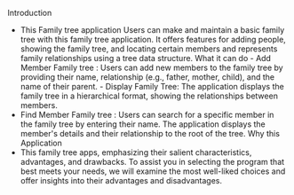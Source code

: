 Introduction
- This Family tree application Users can make and maintain a basic family tree with this family tree application. It offers features for adding people, showing the family tree, and locating certain members and represents family relationships using a tree data structure.
 What it can do
- Add Member Family tree : Users can add new members to the family tree by providing their name, relationship (e.g., father, mother, child), and the name of their parent.
- Display Family Tree: The application displays the family tree in a hierarchical format, showing the relationships between members.
- Find Member Family tree : Users can search for a specific member in the family tree by entering their name. The application displays the member's details and their relationship to the root of the tree.
Why this Application
- This family tree apps, emphasizing their salient characteristics, advantages, and drawbacks. To assist you in selecting the program that best meets your needs, we will examine the most well-liked choices and offer insights into their advantages and disadvantages.
